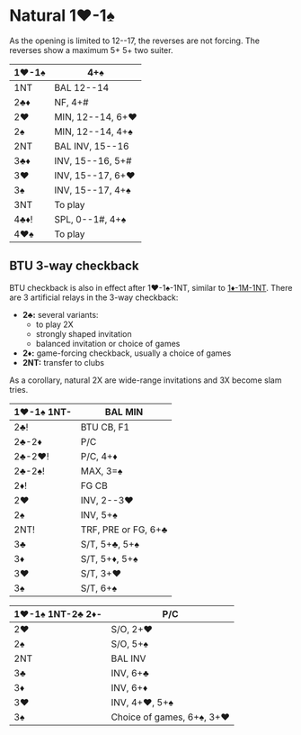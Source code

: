 # Natural 1♥-1♠

As the opening is limited to 12--17, the reverses are not forcing.  The reverses
show a maximum 5+ 5+ two suiter.

| 1♥-1♠  | 4+♠ |
|--------|-----|
| 1NT    | BAL 12--14
| 2♣♦    | NF, 4+#
| 2♥     | MIN, 12--14, 6+♥
| 2♠     | MIN, 12--14, 4+♠
| 2NT    | BAL INV, 15--16
| 3♣♦    | INV, 15--16, 5+#
| 3♥     | INV, 15--17, 6+♥
| 3♠     | INV, 15--17, 4+♠
| 3NT    | To play
| 4♣♦!   | SPL, 0--1#, 4+♠
| 4♥♠    | To play

## BTU 3-way checkback

BTU checkback is also in effect after 1♥-1♠-1NT, similar to [1♦-1M-1NT][btucb].
There are 3 artificial relays in the 3-way checkback:

- **2♣:** several variants:
  - to play 2X
  - strongly shaped invitation
  - balanced invitation or choice of games
- **2♦:** game-forcing checkback, usually a choice of games
- **2NT:** transfer to clubs

As a corollary, natural 2X are wide-range invitations and 3X become slam tries.

[btucb]: ../1D/1M.md#btu-3-way-checkback

| 1♥-1♠ 1NT- | BAL MIN |
|------------|---------|
| 2♣!        | BTU CB, F1
| 2♣-2♦      | P/C
| 2♣-2♥!     | P/C, 4+♦
| 2♣-2♠!     | MAX, 3=♠
| 2♦!        | FG CB
| 2♥         | INV, 2--3♥
| 2♠         | INV, 5+♠
| 2NT!       | TRF, PRE or FG, 6+♣
| 3♣         | S/T, 5+♣, 5+♠
| 3♦         | S/T, 5+♦, 5+♠
| 3♥         | S/T, 3+♥
| 3♠         | S/T, 6+♠

| 1♥-1♠ 1NT-2♣ 2♦- | P/C |
|------------------|-----|
| 2♥               | S/O, 2+♥
| 2♠               | S/O, 5+♠
| 2NT              | BAL INV
| 3♣               | INV, 6+♣
| 3♦               | INV, 6+♦
| 3♥               | INV, 4+♥, 5+♠
| 3♠               | Choice of games, 6+♠, 3+♥
